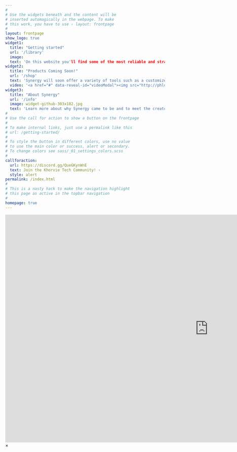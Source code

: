 ```yaml
---
#
# Use the widgets beneath and the content will be
# inserted automagically in the webpage. To make
# this work, you have to use › layout: frontpage
#
layout: frontpage
show_logo: true
widget1:
  title: "Getting started"
  url: '/library'
  image:
  text: 'On this website you'll find some of the most reliable and straightforward knowledge about PC optimizations. Only verified and true information makes it into our articles. Click More right below to get started with searching through our library of information!'
widget2:
  title: "Products Coming Soon!"
  url: '/shop'
  text: 'Synergy will soon offer a variety of tools such as a customized iso that can optimize your machine straight from the moment you install Windows along with soon to provide an optimization tool to easily apply a variety of optimizations that will work on any machine.'
  video: '<a href="#" data-reveal-id="videoModal"><img src="http://phlow.github.io/feeling-responsive/images/start-video-feeling-responsive-302x182.jpg" width="302" height="182" alt=""/></a>'
widget3:
  title: "About Synergy"
  url: '/info'
  image: widget-github-303x182.jpg
  text: 'Learn more about why Synergy came to be and to meet the creator.'
#
# Use the call for action to show a button on the frontpage
#
# To make internal links, just use a permalink like this
# url: /getting-started/
#
# To style the button in different colors, use no value
# to use the main color or success, alert or secondary.
# To change colors see sass/_01_settings_colors.scss
#
callforaction:
  url: https://discord.gg/QueGKynWnE
  text: Join the Khorvie Tech Community! ›
  style: alert
permalink: /index.html
#
# This is a nasty hack to make the navigation highlight
# this page as active in the topbar navigation
#
homepage: true
---
```


<div id="videoModal" class="reveal-modal large" data-reveal="">
  <div class="flex-video widescreen vimeo" style="display: block;">
    <iframe width="1280" height="720" src="https://www.youtube.com/embed/3b5zCFSmVvU" frameborder="0" allowfullscreen></iframe>
  </div>
  <a class="close-reveal-modal">&#215;</a>
</div>
